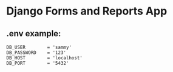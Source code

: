 # Django Forms and Reports App

## .env example:

```DB_NAME        = 'sammy'
DB_USER        = 'sammy'
DB_PASSWORD    = '123'
DB_HOST        = 'localhost'
DB_PORT        = '5432'
```
